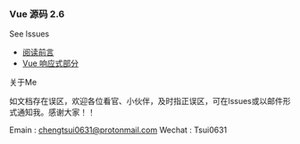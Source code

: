 ### Vue 源码 2.6

See lssues

- [阅读前言](https://github.com/chengtsui/blog/issues/1)
- [Vue 响应式部分](https://github.com/chengtsui/blog/issues/3)


关于Me

如文档存在误区，欢迎各位看官、小伙伴，及时指正误区，可在lssues或以邮件形式通知我。感谢大家！！

Emain :  chengtsui0631@protonmail.com
Wechat : Tsui0631










